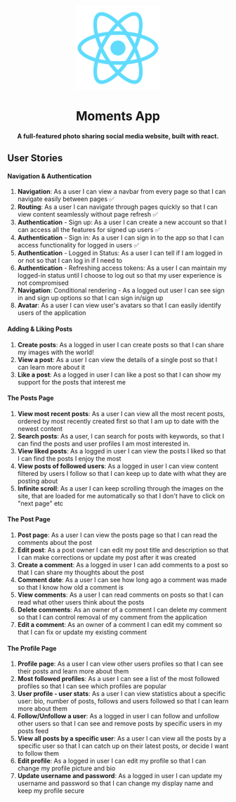 <div align='center'>
<img src="public/logo192.png" alt="React Logo" />
<h1>Moments App</h1> 
<h4>A full-featured photo sharing social media website, built with react.</h4>
</div>

## User Stories
#### Navigation & Authentication
1. **Navigation**: As a user I can view a navbar from every page so that I can navigate easily between pages ✅
2. **Routing**: As a user I can navigate through pages quickly so that I can view content seamlessly without page refresh ✅
3. **Authentication** - Sign up: As a user I can create a new account so that I can access all the features for signed up users ✅
4. **Authentication** - Sign in: As a user I can sign in to the app so that I can access functionality for logged in users ✅
5. **Authentication** - Logged in Status: As a user I can tell if I am logged in or not so that I can log in if I need to
6. **Authentication** - Refreshing access tokens: As a user I can maintain my logged-in status until I choose to log out so that my user experience is not compromised
7. **Navigation**: Conditional rendering - As a logged out user I can see sign in and sign up options so that I can sign in/sign up
8. **Avatar**: As a user I can view user's avatars so that I can easily identify users of the application

#### Adding & Liking Posts
1. **Create posts**: As a logged in user I can create posts so that I can share my images with the world!
2. **View a post**: As a user I can view the details of a single post so that I can learn more about it
3. **Like a post**: As a logged in user I can like a post so that I can show my support for the posts that interest me

#### The Posts Page
1. **View most recent posts**: As a user I can view all the most recent posts, ordered by most recently created first so that I am up to date with the newest content
2. **Search posts**: As a user, I can search for posts with keywords, so that I can find the posts and user profiles I am most interested in.
3. **View liked posts**: As a logged in user I can view the posts I liked so that I can find the posts I enjoy the most
4. **View posts of followed users**: As a logged in user I can view content filtered by users I follow so that I can keep up to date with what they are posting about
5. **Infinite scroll**: As a user I can keep scrolling through the images on the site, that are loaded for me automatically so that I don't have to click on "next page" etc

#### The Post Page
1. **Post page**: As a user I can view the posts page so that I can read the comments about the post
2. **Edit post**: As a post owner I can edit my post title and description so that I can make corrections or update my post after it was created
3. **Create a comment**: As a logged in user I can add comments to a post so that I can share my thoughts about the post
4. **Comment date**: As a user I can see how long ago a comment was made so that I know how old a comment is
5. **View comments**: As a user I can read comments on posts so that I can read what other users think about the posts
6. **Delete comments**: As an owner of a comment I can delete my comment so that I can control removal of my comment from the application
7. **Edit a comment**: As an owner of a comment I can edit my comment so that I can fix or update my existing comment

#### The Profile Page
1. **Profile page**: As a user I can view other users profiles so that I can see their posts and learn more about them
2. **Most followed profiles**: As a user I can see a list of the most followed profiles so that I can see which profiles are popular
3. **User profile - user stats**: As a user I can view statistics about a specific user: bio, number of posts, follows and users followed so that I can learn more about them
4. **Follow/Unfollow a user**: As a logged in user I can follow and unfollow other users so that I can see and remove posts by specific users in my posts feed
5. **View all posts by a specific user**: As a user I can view all the posts by a specific user so that I can catch up on their latest posts, or decide I want to follow them
6. **Edit profile**: As a logged in user I can edit my profile so that I can change my profile picture and bio
7. **Update username and password**: As a logged in user I can update my username and password so that I can change my display name and keep my profile secure